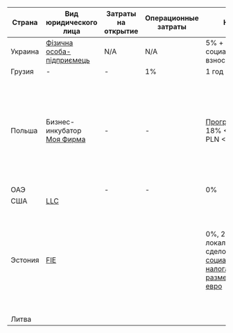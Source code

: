 | Страна | Вид юридического лица | Затраты на открытие | Операционные затраты | Налог |  ВНЖ | Коментарии | Оформить удаленно
| ------ | --------------------- | ------------------- | -------------------- | ----- | ---- | ---------- | ----------------- |
| Украина | [Фізична особа-підприємець](https://uk.wikipedia.org/wiki/%D0%A4%D1%96%D0%B7%D0%B8%D1%87%D0%BD%D0%B0_%D0%BE%D1%81%D0%BE%D0%B1%D0%B0-%D0%BF%D1%96%D0%B4%D0%BF%D1%80%D0%B8%D1%94%D0%BC%D0%B5%D1%86%D1%8C) | N/A | N/A | 5% + социальный взнос | Нет | | |
| Грузия | - | - | 1% | 1 год | | | |
| Польша | Бизнес-инкубатор [Моя Фирма](https://mojafirma.org/) | - | - | [Прогрессивный](https://mojafirma.org/pereezd-v-polshu-gajdlajn-dlja-ajtishnikov-i-frilanserov), 18% < 85k/year PLN < 32% | Да | Предоставляют [услуги](https://mojafirma.org/inkubator) по оформлению: Вид на жительство, Юридическую поддержку, Бухгалтерскую поддержку, Счет в европейском банке| |
| ОАЭ | | - | - | 0% | Да | | |
| США | [LLC](https://en.wikipedia.org/wiki/Limited_liability_company) |  |  |  | | | Да |
| Эстония | [FIE](https://internationalwealth.info/tax-planning/individual-businessmen-estonia/) | | | 0%, 20% от локальных сделок, [социального налога в размере 495 евро](https://internationalwealth.info/tax-planning/individual-businessmen-estonia/) | Через инвестицию в FIE в размере не менее 16000 евро можно получить временный Вид На Жительство в Эстонии | | Да |
| Литва | | | | | | | | |
